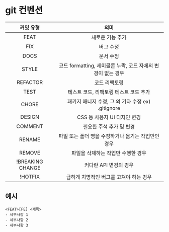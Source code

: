 # git 컨벤션
|커밋 유형|의미|
|:--------:|:--------:|
|FEAT|	새로운 기능 추가|
|FIX	|버그 수정|
|DOCS	|문서 수정|
|STYLE|	코드 formatting, 세미콜론 누락, 코드 자체의 변경이 없는 경우|
|REFACTOR|	코드 리팩토링|
|TEST	|테스트 코드, 리팩토링 테스트 코드 추가|
|CHORE|	패키지 매니저 수정, 그 외 기타 수정 ex) .gitignore|
|DESIGN	|CSS 등 사용자 UI 디자인 변경|
|COMMENT|	필요한 주석 추가 및 변경|
|RENAME|	파일 또는 폴더 명을 수정하거나 옮기는 작업만인 경우|
|REMOVE	|파일을 삭제하는 작업만 수행한 경우|
|!BREAKING CHANGE|	커다란 API 변경의 경우|
|!HOTFIX|	급하게 치명적인 버그를 고쳐야 하는 경우|

## 예시
```
<FEAT>[FE] <제목>
- 세부사항 1
- 세부사항 2
- 세부사항 3
```
